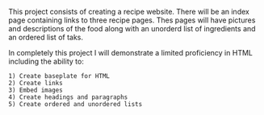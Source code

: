 This project consists of creating a recipe website. There will be an index page containing links to three recipe pages. Thes pages will have pictures and descriptions of the food along with an unorderd list of ingredients and an ordered list of taks.

In completely this project I will demonstrate a limited proficiency in HTML including the ability to: 

    1) Create baseplate for HTML
    2) Create links
    3) Embed images
    4) Create headings and paragraphs
    5) Create ordered and unordered lists

